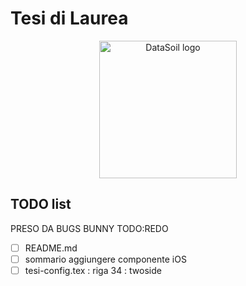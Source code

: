# Tesi di Laurea
<p align="center">
    <img src="immagini/ds.png" alt="DataSoil logo" width="220">
</p>

## TODO list
PRESO DA BUGS BUNNY TODO:REDO
- [ ] README.md 
- [ ] sommario aggiungere componente iOS
- [ ] tesi-config.tex : riga 34 : twoside 
